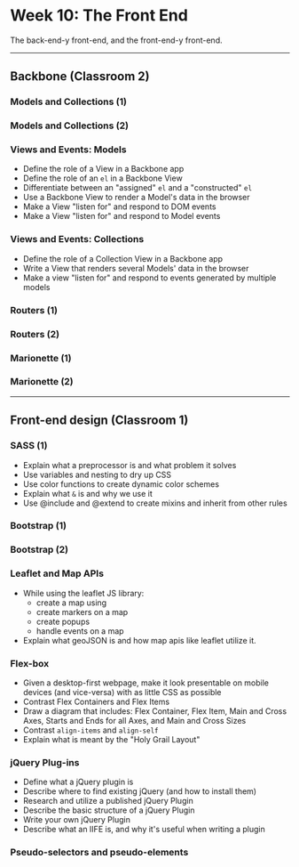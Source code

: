 # Week 10: The Front End

The back-end-y front-end, and the front-end-y front-end.

-----

## Backbone (Classroom 2)

### Models and Collections (1)

### Models and Collections (2)

### Views and Events: Models
- Define the role of a View in a Backbone app
- Define the role of an `el` in a Backbone View
- Differentiate between an "assigned" `el` and a "constructed" `el`
- Use a Backbone View to render a Model's data in the browser
- Make a View "listen for" and respond to DOM events
- Make a View "listen for" and respond to Model events

### Views and Events: Collections
- Define the role of a Collection View in a Backbone app
- Write a View that renders several Models' data in the browser
- Make a view "listen for" and respond to events generated by multiple models

### Routers (1)

### Routers (2)

### Marionette (1)

### Marionette (2)

-----

## Front-end design (Classroom 1)

### SASS (1)
- Explain what a preprocessor is and what problem it solves
- Use variables and nesting to dry up CSS
- Use color functions to create dynamic color schemes
- Explain what `&` is and why we use it
- Use @include and @extend to create mixins and inherit from other rules

### Bootstrap (1)

### Bootstrap (2)

### Leaflet and Map APIs
- While using the leaflet JS library:
  - create a map using
  - create markers on a map
  - create popups
  - handle events on a map
- Explain what geoJSON is and how map apis like leaflet utilize it.

### Flex-box
- Given a desktop-first webpage, make it look presentable on mobile devices (and vice-versa) with as little CSS as possible
- Contrast Flex Containers and Flex Items
- Draw a diagram that includes: Flex Container, Flex Item, Main and Cross Axes, Starts and Ends for all Axes, and Main and Cross Sizes
- Contrast `align-items` and `align-self`
- Explain what is meant by the "Holy Grail Layout"

### jQuery Plug-ins

- Define what a jQuery plugin is
- Describe where to find existing jQuery (and how to install them)
- Research and utilize a published jQuery Plugin
- Describe the basic structure of a jQuery Plugin
- Write your own jQuery Plugin
- Describe what an IIFE is, and why it's useful when writing a plugin

### Pseudo-selectors and pseudo-elements
